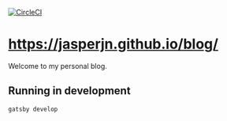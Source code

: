 [![CircleCI](https://circleci.com/gh/jasperjn/blog.svg?style=svg)](https://circleci.com/gh/jasperjn/blog)

# https://jasperjn.github.io/blog/

Welcome to my personal blog.

## Running in development

`gatsby develop`
